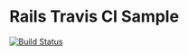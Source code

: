 # Rails Travis CI Sample

[![Build Status](https://travis-ci.org/wnoguchi/rails_ci_sample.png?branch=master)](https://travis-ci.org/wnoguchi/rails_ci_sample)

